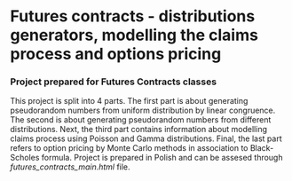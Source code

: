 # Futures contracts - distributions generators, modelling the claims process and options pricing
### Project prepared for Futures Contracts classes

This project is split into 4 parts. The first part is about generating pseudorandom numbers from uniform distribution by linear congruence. The second is about generating pseudorandom numbers from different distributions. Next, the third part contains information about modelling claims process using Poisson and Gamma distributions. Final, the last part refers to option pricing by Monte Carlo methods in association to Black-Scholes formula. Project is prepared in Polish and can be assesed through *futures_contracts_main.html* file. 
